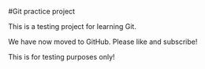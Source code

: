 #Git practice project

This is a testing project for learning Git.

We have now moved to GitHub. Please like and subscribe!

This is for testing purposes only!


